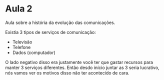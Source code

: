 # Aula 2
Aula sobre a história da evolução das comunicações.

Existia 3 tipos de serviços de comunicação:
* Televisão
* Telefone
* Dados (computador)

O lado negativo disso era justamente você ter que gastar recursos para manter 3 serviços diferentes. Então desdo início juntar as 3 seria lucrativo, nós vamos ver os motivos disso não ter acontecido de cara.  
